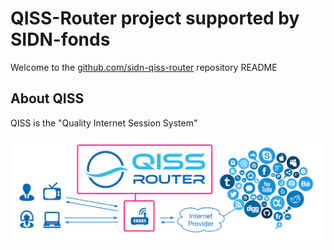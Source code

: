 # QISS-Router project supported by SIDN-fonds

Welcome to the [github.com/sidn-qiss-router](https://github.com/jdg71nl/sidn-qiss-router) repository README

## About QISS

QISS is the "Quality Internet Session System"

![QISS-Router-Concept](./img/d200622-QISS-Router-Concept-v1.0-2048x678.png)

